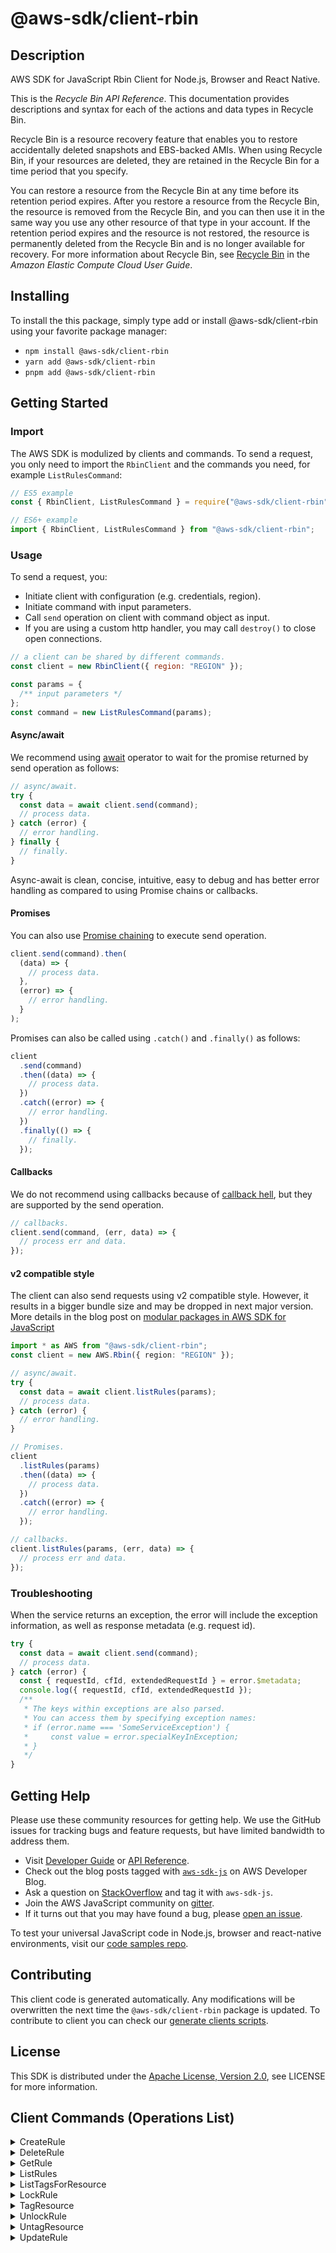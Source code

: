 <!-- generated file, do not edit directly -->

# @aws-sdk/client-rbin

## Description

AWS SDK for JavaScript Rbin Client for Node.js, Browser and React Native.

<p>This is the <i>Recycle Bin API Reference</i>. This documentation provides
descriptions and syntax for each of the actions and data types in Recycle Bin.</p>
<p>Recycle Bin is a resource recovery feature that enables you to restore accidentally
deleted snapshots and EBS-backed AMIs. When using Recycle Bin, if your resources are
deleted, they are retained in the Recycle Bin for a time period that you specify.</p>
<p>You can restore a resource from the Recycle Bin at any time before its retention period
expires. After you restore a resource from the Recycle Bin, the resource is removed from the
Recycle Bin, and you can then use it in the same way you use any other resource of that type
in your account. If the retention period expires and the resource is not restored, the resource
is permanently deleted from the Recycle Bin and is no longer available for recovery. For more
information about Recycle Bin, see <a href="https://docs.aws.amazon.com/AWSEC2/latest/UserGuide/recycle-bin.html">
Recycle Bin</a> in the <i>Amazon Elastic Compute Cloud User Guide</i>.</p>

## Installing

To install the this package, simply type add or install @aws-sdk/client-rbin
using your favorite package manager:

- `npm install @aws-sdk/client-rbin`
- `yarn add @aws-sdk/client-rbin`
- `pnpm add @aws-sdk/client-rbin`

## Getting Started

### Import

The AWS SDK is modulized by clients and commands.
To send a request, you only need to import the `RbinClient` and
the commands you need, for example `ListRulesCommand`:

```js
// ES5 example
const { RbinClient, ListRulesCommand } = require("@aws-sdk/client-rbin");
```

```ts
// ES6+ example
import { RbinClient, ListRulesCommand } from "@aws-sdk/client-rbin";
```

### Usage

To send a request, you:

- Initiate client with configuration (e.g. credentials, region).
- Initiate command with input parameters.
- Call `send` operation on client with command object as input.
- If you are using a custom http handler, you may call `destroy()` to close open connections.

```js
// a client can be shared by different commands.
const client = new RbinClient({ region: "REGION" });

const params = {
  /** input parameters */
};
const command = new ListRulesCommand(params);
```

#### Async/await

We recommend using [await](https://developer.mozilla.org/en-US/docs/Web/JavaScript/Reference/Operators/await)
operator to wait for the promise returned by send operation as follows:

```js
// async/await.
try {
  const data = await client.send(command);
  // process data.
} catch (error) {
  // error handling.
} finally {
  // finally.
}
```

Async-await is clean, concise, intuitive, easy to debug and has better error handling
as compared to using Promise chains or callbacks.

#### Promises

You can also use [Promise chaining](https://developer.mozilla.org/en-US/docs/Web/JavaScript/Guide/Using_promises#chaining)
to execute send operation.

```js
client.send(command).then(
  (data) => {
    // process data.
  },
  (error) => {
    // error handling.
  }
);
```

Promises can also be called using `.catch()` and `.finally()` as follows:

```js
client
  .send(command)
  .then((data) => {
    // process data.
  })
  .catch((error) => {
    // error handling.
  })
  .finally(() => {
    // finally.
  });
```

#### Callbacks

We do not recommend using callbacks because of [callback hell](http://callbackhell.com/),
but they are supported by the send operation.

```js
// callbacks.
client.send(command, (err, data) => {
  // process err and data.
});
```

#### v2 compatible style

The client can also send requests using v2 compatible style.
However, it results in a bigger bundle size and may be dropped in next major version. More details in the blog post
on [modular packages in AWS SDK for JavaScript](https://aws.amazon.com/blogs/developer/modular-packages-in-aws-sdk-for-javascript/)

```ts
import * as AWS from "@aws-sdk/client-rbin";
const client = new AWS.Rbin({ region: "REGION" });

// async/await.
try {
  const data = await client.listRules(params);
  // process data.
} catch (error) {
  // error handling.
}

// Promises.
client
  .listRules(params)
  .then((data) => {
    // process data.
  })
  .catch((error) => {
    // error handling.
  });

// callbacks.
client.listRules(params, (err, data) => {
  // process err and data.
});
```

### Troubleshooting

When the service returns an exception, the error will include the exception information,
as well as response metadata (e.g. request id).

```js
try {
  const data = await client.send(command);
  // process data.
} catch (error) {
  const { requestId, cfId, extendedRequestId } = error.$metadata;
  console.log({ requestId, cfId, extendedRequestId });
  /**
   * The keys within exceptions are also parsed.
   * You can access them by specifying exception names:
   * if (error.name === 'SomeServiceException') {
   *     const value = error.specialKeyInException;
   * }
   */
}
```

## Getting Help

Please use these community resources for getting help.
We use the GitHub issues for tracking bugs and feature requests, but have limited bandwidth to address them.

- Visit [Developer Guide](https://docs.aws.amazon.com/sdk-for-javascript/v3/developer-guide/welcome.html)
  or [API Reference](https://docs.aws.amazon.com/AWSJavaScriptSDK/v3/latest/index.html).
- Check out the blog posts tagged with [`aws-sdk-js`](https://aws.amazon.com/blogs/developer/tag/aws-sdk-js/)
  on AWS Developer Blog.
- Ask a question on [StackOverflow](https://stackoverflow.com/questions/tagged/aws-sdk-js) and tag it with `aws-sdk-js`.
- Join the AWS JavaScript community on [gitter](https://gitter.im/aws/aws-sdk-js-v3).
- If it turns out that you may have found a bug, please [open an issue](https://github.com/aws/aws-sdk-js-v3/issues/new/choose).

To test your universal JavaScript code in Node.js, browser and react-native environments,
visit our [code samples repo](https://github.com/aws-samples/aws-sdk-js-tests).

## Contributing

This client code is generated automatically. Any modifications will be overwritten the next time the `@aws-sdk/client-rbin` package is updated.
To contribute to client you can check our [generate clients scripts](https://github.com/aws/aws-sdk-js-v3/tree/main/scripts/generate-clients).

## License

This SDK is distributed under the
[Apache License, Version 2.0](http://www.apache.org/licenses/LICENSE-2.0),
see LICENSE for more information.

## Client Commands (Operations List)

<details>
<summary>
CreateRule
</summary>

[Command API Reference](https://docs.aws.amazon.com/AWSJavaScriptSDK/v3/latest/client/rbin/command/CreateRuleCommand/) / [Input](https://docs.aws.amazon.com/AWSJavaScriptSDK/v3/latest/Package/-aws-sdk-client-rbin/Interface/CreateRuleCommandInput/) / [Output](https://docs.aws.amazon.com/AWSJavaScriptSDK/v3/latest/Package/-aws-sdk-client-rbin/Interface/CreateRuleCommandOutput/)

</details>
<details>
<summary>
DeleteRule
</summary>

[Command API Reference](https://docs.aws.amazon.com/AWSJavaScriptSDK/v3/latest/client/rbin/command/DeleteRuleCommand/) / [Input](https://docs.aws.amazon.com/AWSJavaScriptSDK/v3/latest/Package/-aws-sdk-client-rbin/Interface/DeleteRuleCommandInput/) / [Output](https://docs.aws.amazon.com/AWSJavaScriptSDK/v3/latest/Package/-aws-sdk-client-rbin/Interface/DeleteRuleCommandOutput/)

</details>
<details>
<summary>
GetRule
</summary>

[Command API Reference](https://docs.aws.amazon.com/AWSJavaScriptSDK/v3/latest/client/rbin/command/GetRuleCommand/) / [Input](https://docs.aws.amazon.com/AWSJavaScriptSDK/v3/latest/Package/-aws-sdk-client-rbin/Interface/GetRuleCommandInput/) / [Output](https://docs.aws.amazon.com/AWSJavaScriptSDK/v3/latest/Package/-aws-sdk-client-rbin/Interface/GetRuleCommandOutput/)

</details>
<details>
<summary>
ListRules
</summary>

[Command API Reference](https://docs.aws.amazon.com/AWSJavaScriptSDK/v3/latest/client/rbin/command/ListRulesCommand/) / [Input](https://docs.aws.amazon.com/AWSJavaScriptSDK/v3/latest/Package/-aws-sdk-client-rbin/Interface/ListRulesCommandInput/) / [Output](https://docs.aws.amazon.com/AWSJavaScriptSDK/v3/latest/Package/-aws-sdk-client-rbin/Interface/ListRulesCommandOutput/)

</details>
<details>
<summary>
ListTagsForResource
</summary>

[Command API Reference](https://docs.aws.amazon.com/AWSJavaScriptSDK/v3/latest/client/rbin/command/ListTagsForResourceCommand/) / [Input](https://docs.aws.amazon.com/AWSJavaScriptSDK/v3/latest/Package/-aws-sdk-client-rbin/Interface/ListTagsForResourceCommandInput/) / [Output](https://docs.aws.amazon.com/AWSJavaScriptSDK/v3/latest/Package/-aws-sdk-client-rbin/Interface/ListTagsForResourceCommandOutput/)

</details>
<details>
<summary>
LockRule
</summary>

[Command API Reference](https://docs.aws.amazon.com/AWSJavaScriptSDK/v3/latest/client/rbin/command/LockRuleCommand/) / [Input](https://docs.aws.amazon.com/AWSJavaScriptSDK/v3/latest/Package/-aws-sdk-client-rbin/Interface/LockRuleCommandInput/) / [Output](https://docs.aws.amazon.com/AWSJavaScriptSDK/v3/latest/Package/-aws-sdk-client-rbin/Interface/LockRuleCommandOutput/)

</details>
<details>
<summary>
TagResource
</summary>

[Command API Reference](https://docs.aws.amazon.com/AWSJavaScriptSDK/v3/latest/client/rbin/command/TagResourceCommand/) / [Input](https://docs.aws.amazon.com/AWSJavaScriptSDK/v3/latest/Package/-aws-sdk-client-rbin/Interface/TagResourceCommandInput/) / [Output](https://docs.aws.amazon.com/AWSJavaScriptSDK/v3/latest/Package/-aws-sdk-client-rbin/Interface/TagResourceCommandOutput/)

</details>
<details>
<summary>
UnlockRule
</summary>

[Command API Reference](https://docs.aws.amazon.com/AWSJavaScriptSDK/v3/latest/client/rbin/command/UnlockRuleCommand/) / [Input](https://docs.aws.amazon.com/AWSJavaScriptSDK/v3/latest/Package/-aws-sdk-client-rbin/Interface/UnlockRuleCommandInput/) / [Output](https://docs.aws.amazon.com/AWSJavaScriptSDK/v3/latest/Package/-aws-sdk-client-rbin/Interface/UnlockRuleCommandOutput/)

</details>
<details>
<summary>
UntagResource
</summary>

[Command API Reference](https://docs.aws.amazon.com/AWSJavaScriptSDK/v3/latest/client/rbin/command/UntagResourceCommand/) / [Input](https://docs.aws.amazon.com/AWSJavaScriptSDK/v3/latest/Package/-aws-sdk-client-rbin/Interface/UntagResourceCommandInput/) / [Output](https://docs.aws.amazon.com/AWSJavaScriptSDK/v3/latest/Package/-aws-sdk-client-rbin/Interface/UntagResourceCommandOutput/)

</details>
<details>
<summary>
UpdateRule
</summary>

[Command API Reference](https://docs.aws.amazon.com/AWSJavaScriptSDK/v3/latest/client/rbin/command/UpdateRuleCommand/) / [Input](https://docs.aws.amazon.com/AWSJavaScriptSDK/v3/latest/Package/-aws-sdk-client-rbin/Interface/UpdateRuleCommandInput/) / [Output](https://docs.aws.amazon.com/AWSJavaScriptSDK/v3/latest/Package/-aws-sdk-client-rbin/Interface/UpdateRuleCommandOutput/)

</details>
